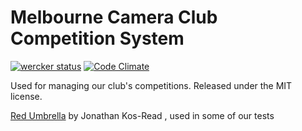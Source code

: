 Melbourne Camera Club Competition System
========================================

[![wercker status](https://app.wercker.com/status/7118ec24fb681228760ffa3abc2ec386/m "wercker status")](https://app.wercker.com/project/bykey/7118ec24fb681228760ffa3abc2ec386)
[![Code Climate](https://codeclimate.com/github/melbournephoto/competitions.png)](https://codeclimate.com/github/melbournephoto/competitions)

Used for managing our club's competitions. Released under the MIT license.

[Red Umbrella](http://www.flickr.com/photos/jonathankosread/8026724727/) by Jonathan Kos-Read , used in some of our tests
